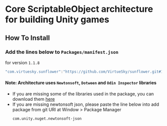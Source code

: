 # Core ScriptableObject architecture for building Unity games

## How To Install

### Add the lines below to `Packages/manifest.json`

for version `1.1.8`
```csharp
"com.virtuesky.sunflower":"https://github.com/VirtueSky/sunflower.git#1.1.8",
```

#### Note: Architecture uses `Newtonsoft`, `Dotween` and `Odin Inspector` libraries
- If you are missing some of the libraries used in the package, you can download them [here](https://drive.google.com/drive/folders/1OdT5EfMDfkQsEleMM6C2-HHav9o0neTS)
- If you are missing newtonsoft json, please paste the line below into add package from git URl at Window > Package Manager
  ```
  com.unity.nuget.newtonsoft-json
  ```
